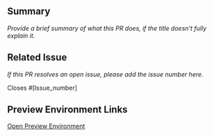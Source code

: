 <!--
  ## How to Title Your PR  
  The titles of all PRs appear together on the [What's New](https://design.va.gov/about/whats-new) page. This page is meant to be easily and quickly scanned so a clear, concise explanation is important.

  We recommend PR titles to include updated page or section, start with present tense action verbs (e.g., Fixes, Adds, Improves, Updates), and describe what was updated.

  For example:
  - Checkbox: Adds Storybook examples
  - Experimental Components & Patterns: Improves submission guidance
  - Links: Fixes typos
  - Multiple Responses: Updates usage guidance
-->

## Summary
_Provide a brief summary of what this PR does, if the title doesn't fully explain it._

## Related Issue
_If this PR resolves an open issue, please add the issue number here._

Closes #[Issue_number]

## Preview Environment Links
<!--

  A preview environment is automatically created and updated with every PR (including draft PRs). This allows you to review your changes in a browser just as they will appear after the PR is merged.

  Once you've committed a PR, automated checks will run and then a preview environment will be automatically generated.

  The URL of this preview environment follows this format:

  `https://dev-design.va.gov/[This_PR_number]`

  A minute or two after committing, you will see an entry in the GitHub timeline similar to this:
   
  > [Your Username] deployed to development [X time] ago - with Github Actions [View Deployment]
 
  Clicking the **View Deployment** button will open a browser window to preview your changes. Validate your updates are correct BEFORE submitting your PR for review.
   
  **NOTE:** The preview environment only works for PRs submitted to the official repository. It will not work for forked repositories.

-->

<!-- DO NOT UPDATE: Upon submitting the PR, an automated workflow will populate the correct preview environment URL -->
[Open Preview Environment](https://dev-design.va.gov/PR_NUMBER)

<!--
  Finally, please remove all these PR template comments before submitting. 🚀 
-->
